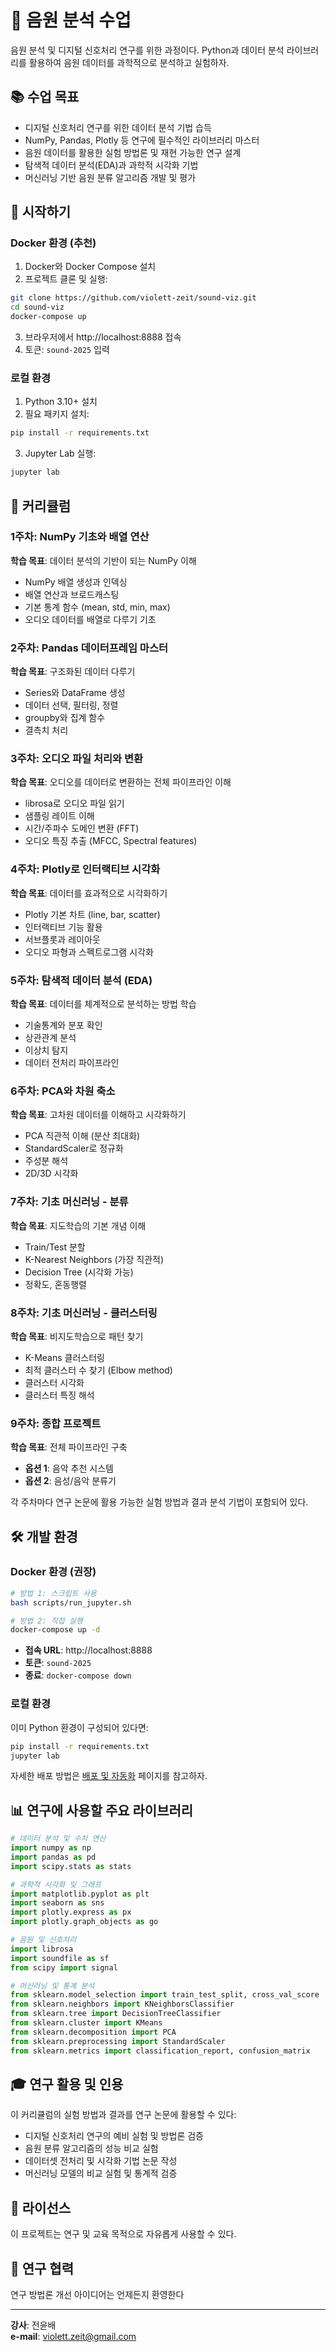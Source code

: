 # 🎵 음원 분석 수업

음원 분석 및 디지털 신호처리 연구를 위한 과정이다. Python과 데이터 분석 라이브러리를 활용하여 음원 데이터를 과학적으로 분석하고 실험하자.

## 📚 수업 목표

- 디지털 신호처리 연구를 위한 데이터 분석 기법 습득
- NumPy, Pandas, Plotly 등 연구에 필수적인 라이브러리 마스터
- 음원 데이터를 활용한 실험 방법론 및 재현 가능한 연구 설계
- 탐색적 데이터 분석(EDA)과 과학적 시각화 기법
- 머신러닝 기반 음원 분류 알고리즘 개발 및 평가

## 🚀 시작하기

### Docker 환경 (추천)

1. Docker와 Docker Compose 설치
2. 프로젝트 클론 및 실행:

```bash
git clone https://github.com/violett-zeit/sound-viz.git
cd sound-viz
docker-compose up
```

3. 브라우저에서 http://localhost:8888 접속
4. 토큰: `sound-2025` 입력

### 로컬 환경

1. Python 3.10+ 설치
2. 필요 패키지 설치:

```bash
pip install -r requirements.txt
```

3. Jupyter Lab 실행:

```bash
jupyter lab
```

## 📖 커리큘럼

### 1주차: NumPy 기초와 배열 연산

**학습 목표**: 데이터 분석의 기반이 되는 NumPy 이해

- NumPy 배열 생성과 인덱싱
- 배열 연산과 브로드캐스팅
- 기본 통계 함수 (mean, std, min, max)
- 오디오 데이터를 배열로 다루기 기초

### 2주차: Pandas 데이터프레임 마스터

**학습 목표**: 구조화된 데이터 다루기

- Series와 DataFrame 생성
- 데이터 선택, 필터링, 정렬
- groupby와 집계 함수
- 결측치 처리

### 3주차: 오디오 파일 처리와 변환

**학습 목표**: 오디오를 데이터로 변환하는 전체 파이프라인 이해

- librosa로 오디오 파일 읽기
- 샘플링 레이트 이해
- 시간/주파수 도메인 변환 (FFT)
- 오디오 특징 추출 (MFCC, Spectral features)

### 4주차: Plotly로 인터랙티브 시각화

**학습 목표**: 데이터를 효과적으로 시각화하기

- Plotly 기본 차트 (line, bar, scatter)
- 인터랙티브 기능 활용
- 서브플롯과 레이아웃
- 오디오 파형과 스펙트로그램 시각화

### 5주차: 탐색적 데이터 분석 (EDA)

**학습 목표**: 데이터를 체계적으로 분석하는 방법 학습

- 기술통계와 분포 확인
- 상관관계 분석
- 이상치 탐지
- 데이터 전처리 파이프라인

### 6주차: PCA와 차원 축소

**학습 목표**: 고차원 데이터를 이해하고 시각화하기

- PCA 직관적 이해 (분산 최대화)
- StandardScaler로 정규화
- 주성분 해석
- 2D/3D 시각화

### 7주차: 기초 머신러닝 - 분류

**학습 목표**: 지도학습의 기본 개념 이해

- Train/Test 분할
- K-Nearest Neighbors (가장 직관적)
- Decision Tree (시각화 가능)
- 정확도, 혼동행렬

### 8주차: 기초 머신러닝 - 클러스터링

**학습 목표**: 비지도학습으로 패턴 찾기

- K-Means 클러스터링
- 최적 클러스터 수 찾기 (Elbow method)
- 클러스터 시각화
- 클러스터 특징 해석

### 9주차: 종합 프로젝트

**학습 목표**: 전체 파이프라인 구축

- **옵션 1**: 음악 추천 시스템
- **옵션 2**: 음성/음악 분류기

각 주차마다 연구 논문에 활용 가능한 실험 방법과 결과 분석 기법이 포함되어 있다.

## 🛠 개발 환경

### Docker 환경 (권장)

```bash
# 방법 1: 스크립트 사용
bash scripts/run_jupyter.sh

# 방법 2: 직접 실행
docker-compose up -d
```

- **접속 URL**: http://localhost:8888
- **토큰**: `sound-2025`
- **종료**: `docker-compose down`

### 로컬 환경

이미 Python 환경이 구성되어 있다면:

```bash
pip install -r requirements.txt
jupyter lab
```

자세한 배포 방법은 [배포 및 자동화](deployment.md) 페이지를 참고하자.

## 📊 연구에 사용할 주요 라이브러리

```python
# 데이터 분석 및 수치 연산
import numpy as np
import pandas as pd
import scipy.stats as stats

# 과학적 시각화 및 그래프
import matplotlib.pyplot as plt
import seaborn as sns
import plotly.express as px
import plotly.graph_objects as go

# 음원 및 신호처리
import librosa
import soundfile as sf
from scipy import signal

# 머신러닝 및 통계 분석
from sklearn.model_selection import train_test_split, cross_val_score
from sklearn.neighbors import KNeighborsClassifier
from sklearn.tree import DecisionTreeClassifier
from sklearn.cluster import KMeans
from sklearn.decomposition import PCA
from sklearn.preprocessing import StandardScaler
from sklearn.metrics import classification_report, confusion_matrix
```

## 🎓 연구 활용 및 인용

이 커리큘럼의 실험 방법과 결과를 연구 논문에 활용할 수 있다:

- 디지털 신호처리 연구의 예비 실험 및 방법론 검증
- 음원 분류 알고리즘의 성능 비교 실험
- 데이터셋 전처리 및 시각화 기법 논문 작성
- 머신러닝 모델의 비교 실험 및 통계적 검증

## 📝 라이선스

이 프로젝트는 연구 및 교육 목적으로 자유롭게 사용할 수 있다.

## 🤝 연구 협력

연구 방법론 개선 아이디어는 언제든지 환영한다

---

**강사**: 전윤배  
**e-mail**: violett.zeit@gmail.com
